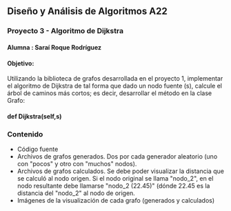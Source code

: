## Diseño y Análisis de Algoritmos A22
### Proyecto 3 - Algoritmo de Dijkstra
#### Alumna : Saraí Roque Rodríguez

#### Objetivo:
Utilizando la biblioteca de grafos desarrollada en el proyecto 1, implementar el algoritmo de Dijkstra de tal forma que dado un nodo fuente (s), calcule el árbol de caminos más cortos; es decir, desarrollar el método en la clase Grafo: 
#### def Dijkstra(self,s)
 
### Contenido
  - Código fuente 
  - Archivos de grafos generados. Dos por cada generador aleatorio (uno con "pocos" y otro con "muchos" nodos).
  - Archivos de grafos calculados. Se debe poder visualizar la distancia que se calculó al nodo origen. Si el nodo original se llama "nodo_2", en el nodo resultante debe     llamarse "nodo_2 (22.45)" (dónde 22.45 es la distancia del "nodo_2" al nodo de origen.
  - Imágenes de la visualización de cada grafo (generados y calculados)
